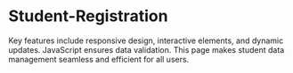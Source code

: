 # Student-Registration
Key features include responsive design, interactive elements, and dynamic updates. JavaScript ensures data validation. This page makes student data management seamless and efficient for all users.
